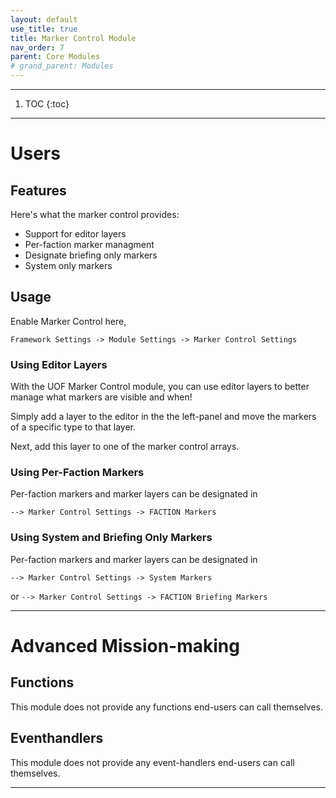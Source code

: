 ```yaml
---
layout: default
use_title: true
title: Marker Control Module
nav_order: 7
parent: Core Modules
# grand_parent: Modules
---
```


---

1. TOC
{:toc}

---

# Users

## Features

Here's what the marker control provides:
- Support for editor layers
- Per-faction marker managment
- Designate briefing only markers
- System only markers

## Usage

Enable Marker Control here,

``Framework Settings -> Module Settings -> Marker Control Settings``

### Using Editor Layers

With the UOF Marker Control module, you can use editor layers to better manage what markers are visible and when!

Simply add a layer to the editor in the the left-panel and move the markers of a specific type to that layer.

<!-- ![~Editor Layers~]({{ site.baseurl }}/resources/images/marker-control/editor_layers.png){:class="img-responsive"} -->

Next, add this layer to one of the marker control arrays.

<!-- ![~Layer Example~]({{ site.baseurl }}/resources/images/marker-control/layer_example.png){:class="img-responsive"} -->

### Using Per-Faction Markers

Per-faction markers and marker layers can be designated in

``--> Marker Control Settings -> FACTION Markers``

<!-- ![~Per Faction Markers~]({{ site.baseurl }}/resources/images/marker-control/per_faction.png){:class="img-responsive"} -->

### Using System and Briefing Only Markers

Per-faction markers and marker layers can be designated in

``--> Marker Control Settings -> System Markers``

or ``--> Marker Control Settings -> FACTION Briefing Markers``

<!-- ![~System Markers~]({{ site.baseurl }}/resources/images/marker-control/per_faction.png){:class="img-responsive"} -->

---

# Advanced Mission-making

## Functions
This module does not provide any functions end-users can call themselves.

## Eventhandlers
This module does not provide any event-handlers end-users can call themselves.

---
